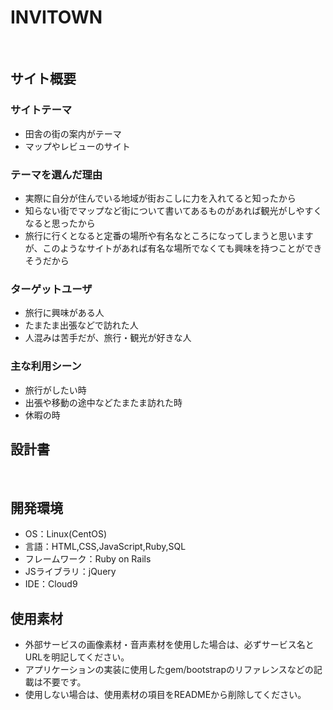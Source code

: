 # INVITOWN<!--ここにアプリ名を入力-->
​
## サイト概要
### サイトテーマ
<!--何を『目的』とし、どのような『分類』なのかを簡潔に書く-->
- 田舎の街の案内がテーマ
- マップやレビューのサイト

### テーマを選んだ理由
<!--なぜこのようなテーマにしたかを説明する-->
- 実際に自分が住んでいる地域が街おこしに力を入れてると知ったから
- 知らない街でマップなど街について書いてあるものがあれば観光がしやすくなると思ったから
- 旅行に行くとなると定番の場所や有名なところになってしまうと思いますが、このようなサイトがあれば有名な場所でなくても興味を持つことができそうだから

### ターゲットユーザ
<!--誰に使ってもらうかを具体的に記載する-->
- 旅行に興味がある人
- たまたま出張などで訪れた人
- 人混みは苦手だが、旅行・観光が好きな人

### 主な利用シーン
<!--どのような時に使うのかの状況を記載すること-->
- 旅行がしたい時
- 出張や移動の途中などたまたま訪れた時
- 休暇の時
​
## 設計書
<!--テーマを設定・提出する時点では不要です-->
​
## 開発環境
- OS：Linux(CentOS)
- 言語：HTML,CSS,JavaScript,Ruby,SQL
- フレームワーク：Ruby on Rails
- JSライブラリ：jQuery
- IDE：Cloud9
​
## 使用素材
- 外部サービスの画像素材・音声素材を使用した場合は、必ずサービス名とURLを明記してください。
- アプリケーションの実装に使用したgem/bootstrapのリファレンスなどの記載は不要です。
- 使用しない場合は、使用素材の項目をREADMEから削除してください。